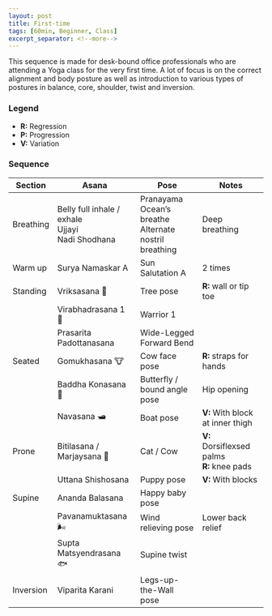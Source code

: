 ```yaml
---
layout: post
title: First-time
tags: [60min, Beginner, Class]
excerpt_separator: <!--more-->
---
```


This sequence is made for desk-bound office professionals who are attending a Yoga class for the very first time. A lot of focus is on the correct alignment and body posture as well as introduction to various types of postures in balance, core, shoulder, twist and inversion.

<!--more-->

### Legend

- <strong>R:</strong> Regression
- <strong>P:</strong> Progression
- <strong>V:</strong> Variation

### Sequence

| Section | Asana | Pose | Notes |
| ------ | ------ | ------ | ------ |
| Breathing | Belly full inhale / exhale <br> Ujjayi <br> Nadi Shodhana | Pranayama <br> Ocean’s breathe <br> Alternate nostril breathing | Deep breathing
| Warm up |Surya Namaskar A | Sun Salutation A | 2 times
| Standing | Vriksasana 🌴 | Tree pose | <strong>R:</strong> wall or tip toe
| | Virabhadrasana 1 🏃 | Warrior 1
| | Prasarita Padottanasana | Wide-Legged Forward Bend
| Seated | Gomukhasana 🐮 | Cow face pose | <strong>R:</strong> straps for hands
| | Baddha Konasana 🦋 | Butterfly / bound angle pose | Hip opening
| | Navasana 🛥 | Boat pose | <strong>V:</strong> With block at inner thigh
| Prone | Bitilasana / Marjaysana 🐄 | Cat / Cow | <strong>V:</strong> Dorsiflexsed palms <br> <strong>R:</strong> knee pads
| | Uttana Shishosana | Puppy pose | <strong>V:</strong> With blocks
| Supine | Ananda Balasana | Happy baby pose |
| | Pavanamuktasana 🌬 | Wind relieving pose | Lower back relief
| | Supta Matsyendrasana 🐟 | Supine twist
| Inversion | Viparita Karani | Legs-up-the-Wall pose
